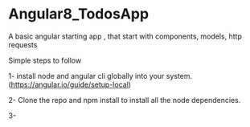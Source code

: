 # Angular8_TodosApp
A basic angular starting app , that start with components, models, http requests


Simple steps to follow 

1- install node and angular cli globally into your system. (https://angular.io/guide/setup-local)

2- Clone the repo and npm install to install all the node dependencies.

3- 
